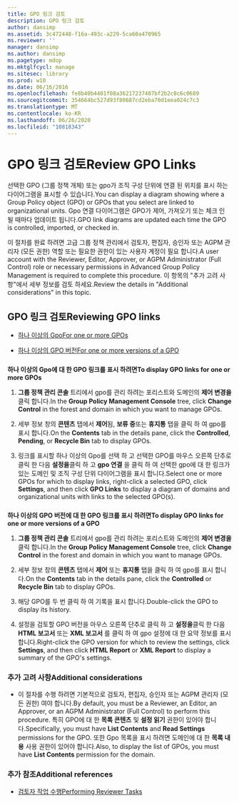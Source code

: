 ```yaml
---
title: GPO 링크 검토
description: GPO 링크 검토
author: dansimp
ms.assetid: 3c472448-f16a-493c-a229-5ca60a470965
ms.reviewer: ''
manager: dansimp
ms.author: dansimp
ms.pagetype: mdop
ms.mktglfcycl: manage
ms.sitesec: library
ms.prod: w10
ms.date: 06/16/2016
ms.openlocfilehash: fe8b40b4401f08a36217237487bf2b2c0c6c0689
ms.sourcegitcommit: 354664bc527d93f80687cd2eba70d1eea024c7c3
ms.translationtype: MT
ms.contentlocale: ko-KR
ms.lasthandoff: 06/26/2020
ms.locfileid: "10818343"
---
```

# <span data-ttu-id="85ab0-103">GPO 링크 검토</span><span class="sxs-lookup"><span data-stu-id="85ab0-103">Review GPO Links</span></span>


<span data-ttu-id="85ab0-104">선택한 GPO (그룹 정책 개체) 또는 gpo가 조직 구성 단위에 연결 된 위치를 표시 하는 다이어그램을 표시할 수 있습니다.</span><span class="sxs-lookup"><span data-stu-id="85ab0-104">You can display a diagram showing where a Group Policy object (GPO) or GPOs that you select are linked to organizational units.</span></span> <span data-ttu-id="85ab0-105">Gpo 연결 다이어그램은 GPO가 제어, 가져오기 또는 체크 인 될 때마다 업데이트 됩니다.</span><span class="sxs-lookup"><span data-stu-id="85ab0-105">GPO link diagrams are updated each time the GPO is controlled, imported, or checked in.</span></span>

<span data-ttu-id="85ab0-106">이 절차를 완료 하려면 고급 그룹 정책 관리에서 검토자, 편집자, 승인자 또는 AGPM 관리자 (모든 권한) 역할 또는 필요한 권한이 있는 사용자 계정이 필요 합니다.</span><span class="sxs-lookup"><span data-stu-id="85ab0-106">A user account with the Reviewer, Editor, Approver, or AGPM Administrator (Full Control) role or necessary permissions in Advanced Group Policy Management is required to complete this procedure.</span></span> <span data-ttu-id="85ab0-107">이 항목의 "추가 고려 사항"에서 세부 정보를 검토 하세요.</span><span class="sxs-lookup"><span data-stu-id="85ab0-107">Review the details in "Additional considerations" in this topic.</span></span>

## <span data-ttu-id="85ab0-108">GPO 링크 검토</span><span class="sxs-lookup"><span data-stu-id="85ab0-108">Reviewing GPO links</span></span>


-   [<span data-ttu-id="85ab0-109">하나 이상의 Gpo</span><span class="sxs-lookup"><span data-stu-id="85ab0-109">For one or more GPOs</span></span>](#bkmk-gpos)

-   [<span data-ttu-id="85ab0-110">하나 이상의 GPO 버전</span><span class="sxs-lookup"><span data-stu-id="85ab0-110">For one or more versions of a GPO</span></span>](#bkmk-gpo-versions)

### <a href="" id="bkmk-gpos"></a>

**<span data-ttu-id="85ab0-111">하나 이상의 Gpo에 대 한 GPO 링크를 표시 하려면</span><span class="sxs-lookup"><span data-stu-id="85ab0-111">To display GPO links for one or more GPOs</span></span>**

1.  <span data-ttu-id="85ab0-112">**그룹 정책 관리 콘솔** 트리에서 gpo를 관리 하려는 포리스트와 도메인의 **제어 변경을** 클릭 합니다.</span><span class="sxs-lookup"><span data-stu-id="85ab0-112">In the **Group Policy Management Console** tree, click **Change Control** in the forest and domain in which you want to manage GPOs.</span></span>

2.  <span data-ttu-id="85ab0-113">세부 정보 창의 **콘텐츠** 탭에서 **제어**됨, **보류 중**또는 **휴지통** 탭을 클릭 하 여 gpo를 표시 합니다.</span><span class="sxs-lookup"><span data-stu-id="85ab0-113">On the **Contents** tab in the details pane, click the **Controlled**, **Pending**, or **Recycle Bin** tab to display GPOs.</span></span>

3.  <span data-ttu-id="85ab0-114">링크를 표시할 하나 이상의 Gpo를 선택 하 고 선택한 GPO를 마우스 오른쪽 단추로 클릭 한 다음 **설정을**클릭 하 고 **gpo 연결** 을 클릭 하 여 선택한 gpo에 대 한 링크가 있는 도메인 및 조직 구성 단위 다이어그램을 표시 합니다.</span><span class="sxs-lookup"><span data-stu-id="85ab0-114">Select one or more GPOs for which to display links, right-click a selected GPO, click **Settings**, and then click **GPO Links** to display a diagram of domains and organizational units with links to the selected GPO(s).</span></span>

### <a href="" id="bkmk-gpo-versions"></a>

**<span data-ttu-id="85ab0-115">하나 이상의 GPO 버전에 대 한 GPO 링크를 표시 하려면</span><span class="sxs-lookup"><span data-stu-id="85ab0-115">To display GPO links for one or more versions of a GPO</span></span>**

1.  <span data-ttu-id="85ab0-116">**그룹 정책 관리 콘솔** 트리에서 gpo를 관리 하려는 포리스트와 도메인의 **제어 변경을** 클릭 합니다.</span><span class="sxs-lookup"><span data-stu-id="85ab0-116">In the **Group Policy Management Console** tree, click **Change Control** in the forest and domain in which you want to manage GPOs.</span></span>

2.  <span data-ttu-id="85ab0-117">세부 정보 창의 **콘텐츠** 탭에서 **제어** 또는 **휴지통** 탭을 클릭 하 여 gpo를 표시 합니다.</span><span class="sxs-lookup"><span data-stu-id="85ab0-117">On the **Contents** tab in the details pane, click the **Controlled** or **Recycle Bin** tab to display GPOs.</span></span>

3.  <span data-ttu-id="85ab0-118">해당 GPO를 두 번 클릭 하 여 기록을 표시 합니다.</span><span class="sxs-lookup"><span data-stu-id="85ab0-118">Double-click the GPO to display its history.</span></span>

4.  <span data-ttu-id="85ab0-119">설정을 검토할 GPO 버전을 마우스 오른쪽 단추로 클릭 하 고 **설정을**클릭 한 다음 **HTML 보고서** 또는 **XML 보고서** 를 클릭 하 여 gpo 설정에 대 한 요약 정보를 표시 합니다.</span><span class="sxs-lookup"><span data-stu-id="85ab0-119">Right-click the GPO version for which to review the settings, click **Settings**, and then click **HTML Report** or **XML Report** to display a summary of the GPO's settings.</span></span>

### <span data-ttu-id="85ab0-120">추가 고려 사항</span><span class="sxs-lookup"><span data-stu-id="85ab0-120">Additional considerations</span></span>

-   <span data-ttu-id="85ab0-121">이 절차를 수행 하려면 기본적으로 검토자, 편집자, 승인자 또는 AGPM 관리자 (모든 권한) 여야 합니다.</span><span class="sxs-lookup"><span data-stu-id="85ab0-121">By default, you must be a Reviewer, an Editor, an Approver, or an AGPM Administrator (Full Control) to perform this procedure.</span></span> <span data-ttu-id="85ab0-122">특히 GPO에 대 한 **목록 콘텐츠** 및 **설정 읽기** 권한이 있어야 합니다.</span><span class="sxs-lookup"><span data-stu-id="85ab0-122">Specifically, you must have **List Contents** and **Read Settings** permissions for the GPO.</span></span> <span data-ttu-id="85ab0-123">또한 Gpo 목록을 표시 하려면 도메인에 대 한 **목록 내용** 사용 권한이 있어야 합니다.</span><span class="sxs-lookup"><span data-stu-id="85ab0-123">Also, to display the list of GPOs, you must have **List Contents** permission for the domain.</span></span>

### <span data-ttu-id="85ab0-124">추가 참조</span><span class="sxs-lookup"><span data-stu-id="85ab0-124">Additional references</span></span>

-   [<span data-ttu-id="85ab0-125">검토자 작업 수행</span><span class="sxs-lookup"><span data-stu-id="85ab0-125">Performing Reviewer Tasks</span></span>](performing-reviewer-tasks.md)

 

 





